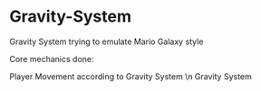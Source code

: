 # Gravity-System
Gravity System trying to emulate Mario Galaxy style

Core mechanics done:

Player Movement according to Gravity System \n
Gravity System
